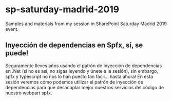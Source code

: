 # sp-saturday-madrid-2019
Samples and materials from my session in SharePoint Saturday Madrid 2019 event.

## Inyección de dependencias en Spfx, sí, se puede!

Seguramente lleves años usando el patrón de Inyección de dependencias en .Net (si no es así, no sigas leyendo y únete a la sesión), sin embargo, spfx y typescript no nos lo han puesto tan fácil… hasta ahora! En esta sesión veremos cómo podemos utilizar el patrón de inyección de dependencias para que desacoplar mejor nuestros servicios del código de nuestro webpart spfx.

